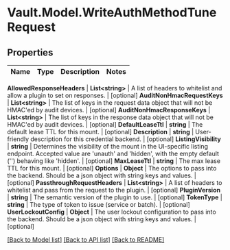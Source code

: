 # Vault.Model.WriteAuthMethodTuneRequest

## Properties

Name | Type | Description | Notes
------------ | ------------- | ------------- | -------------

**AllowedResponseHeaders** | **List&lt;string&gt;** | A list of headers to whitelist and allow a plugin to set on responses. | [optional] **AuditNonHmacRequestKeys** | **List&lt;string&gt;** | The list of keys in the request data object that will not be HMAC&#x27;ed by audit devices. | [optional] **AuditNonHmacResponseKeys** | **List&lt;string&gt;** | The list of keys in the response data object that will not be HMAC&#x27;ed by audit devices. | [optional] **DefaultLeaseTtl** | **string** | The default lease TTL for this mount. | [optional] **Description** | **string** | User-friendly description for this credential backend. | [optional] **ListingVisibility** | **string** | Determines the visibility of the mount in the UI-specific listing endpoint. Accepted value are &#x27;unauth&#x27; and &#x27;hidden&#x27;, with the empty default (&#x27;&#x27;) behaving like &#x27;hidden&#x27;. | [optional] **MaxLeaseTtl** | **string** | The max lease TTL for this mount. | [optional] **Options** | **Object** | The options to pass into the backend. Should be a json object with string keys and values. | [optional] **PassthroughRequestHeaders** | **List&lt;string&gt;** | A list of headers to whitelist and pass from the request to the plugin. | [optional] **PluginVersion** | **string** | The semantic version of the plugin to use. | [optional] **TokenType** | **string** | The type of token to issue (service or batch). | [optional] **UserLockoutConfig** | **Object** | The user lockout configuration to pass into the backend. Should be a json object with string keys and values. | [optional] 

[[Back to Model list]](../README.md#documentation-for-models) [[Back to API list]](../README.md#documentation-for-api-endpoints) [[Back to README]](../README.md)

